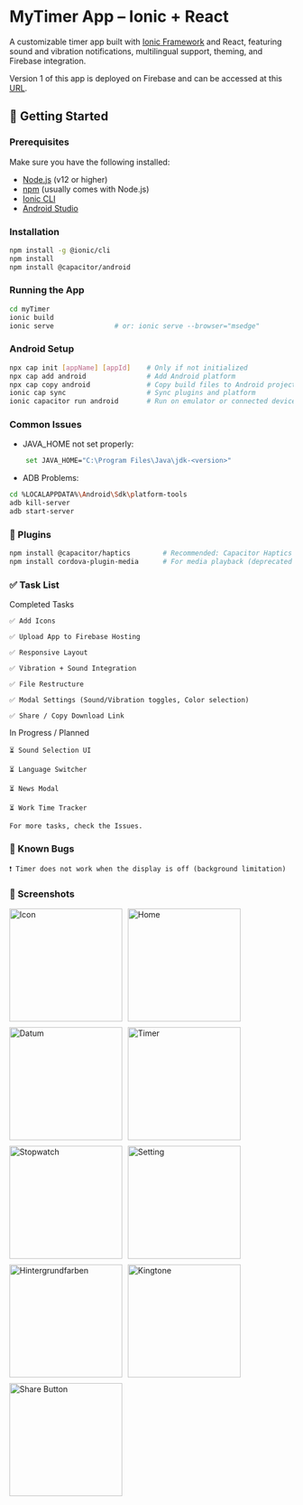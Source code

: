 # MyTimer App – Ionic + React

A customizable timer app built with [Ionic Framework](https://ionicframework.com/) and React, featuring sound and vibration notifications, multilingual support, theming, and Firebase integration.

Version 1 of this app is deployed on Firebase and can be accessed at this [URL](https://mytimer-ab4a6.web.app).



## 🚀 Getting Started

### Prerequisites

Make sure you have the following installed:

- [Node.js](https://nodejs.org/) (v12 or higher)
- [npm](https://www.npmjs.com/) (usually comes with Node.js)
- [Ionic CLI](https://ionicframework.com/docs/cli)
- [Android Studio](https://developer.android.com/studio)

### Installation

```bash
npm install -g @ionic/cli
npm install
npm install @capacitor/android
```

### Running the App
```bash
cd myTimer
ionic build
ionic serve               # or: ionic serve --browser="msedge"
```

### Android Setup
```bash
npx cap init [appName] [appId]    # Only if not initialized
npx cap add android               # Add Android platform
npx cap copy android              # Copy build files to Android project
ionic cap sync                    # Sync plugins and platform
ionic capacitor run android       # Run on emulator or connected device
```

### Common Issues

- JAVA_HOME not set properly:
```bash
    set JAVA_HOME="C:\Program Files\Java\jdk-<version>"
```
- ADB Problems:
```bash
cd %LOCALAPPDATA%\Android\Sdk\platform-tools
adb kill-server
adb start-server
```

### 🔌 Plugins
```bash
npm install @capacitor/haptics        # Recommended: Capacitor Haptics for vibration
npm install cordova-plugin-media      # For media playback (deprecated but used)
```

### ✅ Task List

Completed Tasks

    ✅ Add Icons

    ✅ Upload App to Firebase Hosting

    ✅ Responsive Layout

    ✅ Vibration + Sound Integration

    ✅ File Restructure

    ✅ Modal Settings (Sound/Vibration toggles, Color selection)

    ✅ Share / Copy Download Link

In Progress / Planned

    ⏳ Sound Selection UI

    ⏳ Language Switcher

    ⏳ News Modal

    ⏳ Work Time Tracker

    For more tasks, check the Issues.

### 🐛 Known Bugs

    ❗ Timer does not work when the display is off (background limitation)


### 📸 Screenshots

<div style="display: flex; gap: 10px; flex-wrap: wrap;">
  <img src="Bilder/Icon.jpeg" alt="Icon" width="200" />
  <img src="Bilder/time.jpeg" alt="Home" width="200" />
  <img src="Bilder/date.jpeg" alt="Datum" width="200" />
  <img src="Bilder/timer.jpeg" alt="Timer" width="200" />
  <img src="Bilder/Stopwatch.jpeg" alt="Stopwatch" width="200" />
  <img src="Bilder/setting.jpeg" alt="Setting" width="200" />
  <img src="Bilder/color.jpeg" alt="Hintergrundfarben" width="200" />
  <img src="Bilder/sound.jpeg" alt="Kingtone" width="200" />
  <img src="Bilder/share.jpeg" alt="Share Button" width="200" />
</div>

